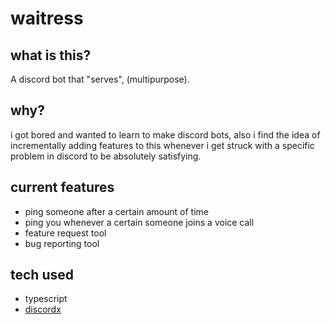 # waitress 
## what is this? 
A discord bot that "serves", (multipurpose). 
## why? 
i got bored and wanted to learn to make discord bots, also 
i find the idea of incrementally adding features to this 
whenever i get struck with a specific problem in discord
to be absolutely satisfying.
## current features
- ping someone after a certain amount of time
- ping you whenever a certain someone joins a voice call
- feature request tool
- bug reporting tool
## tech used 
- typescript 
- [discordx](https://discordx.js.org/)
